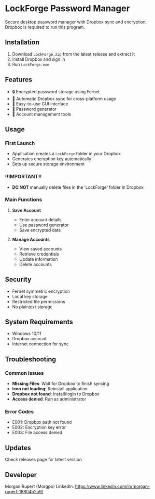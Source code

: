 # LockForge Password Manager

Secure desktop password manager with Dropbox sync and encryption.
Dropbox is required to run this program.

## Installation

1. Download `LockForge.zip` from the latest release and extract it
2. Install Dropbox and sign in
3. Run `LockForge.exe`

## Features

- 🔒 Encrypted password storage using Fernet
- 💾 Automatic Dropbox sync for cross-platform usage
- 🎯 Easy-to-use GUI interface
- 🔑 Password generator
- 📝 Account management tools

## Usage

### First Launch
- Application creates a `LockForge` folder in your Dropbox
- Generates encryption key automatically
- Sets up secure storage environment

### !!IMPORTANT!!
- **DO NOT** manually delete files in the 'LockForge' folder in Dropbox

### Main Functions

1. **Save Account**
   - Enter account details
   - Use password generator
   - Save encrypted data

2. **Manage Accounts**
   - View saved accounts
   - Retrieve credentials
   - Update information
   - Delete accounts

## Security

- Fernet symmetric encryption
- Local key storage
- Restricted file permissions
- No plaintext storage

## System Requirements

- Windows 10/11
- Dropbox account
- Internet connection for sync

## Troubleshooting

### Common Issues
- **Missing Files**: Wait for Dropbox to finish syncing
- **Icon not loading**: Reinstall application
- **Dropbox not found**: Install/login to Dropbox
- **Access denied**: Run as administrator

### Error Codes
- E001: Dropbox path not found
- E002: Encryption key error
- E003: File access denied

## Updates

Check releases page for latest version

## Developer

Morgan Rupert (Morgpo)
LinkedIn: https://www.linkedin.com/in/morgan-rupert-18804b2a9/
